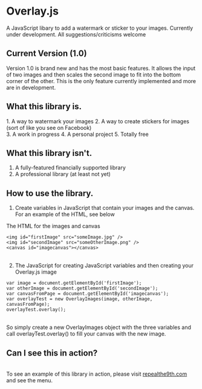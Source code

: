 # Overlay.js
A JavaScript libary to add a watermark or sticker to your images. Currently under development. All suggestions/criticisms welcome
<html>
<body>
<h2>Current Version (1.0)</h2>
Version 1.0 is brand new and has the most basic features. It allows the input of two images and then scales the second image to fit into the bottom corner of the other. This is the only feature currently implemented and more are in development.
<h2>What this library is.</h2>
1. A way to watermark your images
2. A way to create stickers for images (sort of like you see on Facebook)<br>
3. A work in progress
4. A personal project
5. Totally free

<h2>What this library isn't.</h2>

1. A fully-featured financially supported library
2. A professional library (at least not yet)

<h2>How to use the library.</h2>

1. Create variables in JavaScript that contain your images and the canvas. For an example of the HTML, see below

  The HTML for the images and canvas
  
  `<img id="firstImage" src="someImage.jpg" />`<br>
   `<img id="secondImage" src="someOtherImage.png" />`<br>
   `<canvas id="imagecanvas"></canvas>`<br><br>
   
2. The JavaScript for creating JavaScript variables and then creating your Overlay.js image

`var image = document.getElementById('firstImage');`<br>
		`var otherImage = document.getElementById('secondImage');`<br>
		`var canvasFromPage = document.getElementById('imagecanvas');`<br>
    `var overlayTest = new OverlayImages(image, otherImage, canvasFromPage);`<br>
	  `overlayTest.overlay();`<br><br>
	  
So simply create a new OverlayImages object with the three variables and call overlayTest.overlay() to fill your canvas with the new image.
<h2>Can I see this in action?</h2><br>
To see an example of this library in action, please visit <a href="http://www.repealthe9th.com">repealthe9th.com</a> and see the menu.
</body>
</html>

